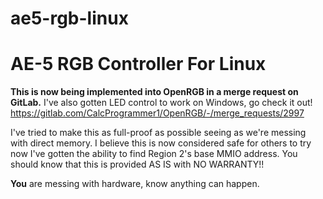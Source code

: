 # ae5-rgb-linux


AE-5 RGB Controller For Linux
===================================

**This is now being implemented into OpenRGB in a merge request on GitLab.** I've also gotten LED control to work on Windows, go check it out! https://gitlab.com/CalcProgrammer1/OpenRGB/-/merge_requests/2997



I've tried to make this as full-proof as possible seeing as we're messing with direct memory. I believe this is now considered safe for others to try now I've gotten the ability to
find Region 2's base MMIO address. You should know that this is provided AS IS with NO WARRANTY!!

**You** are messing with hardware, know anything can happen.
